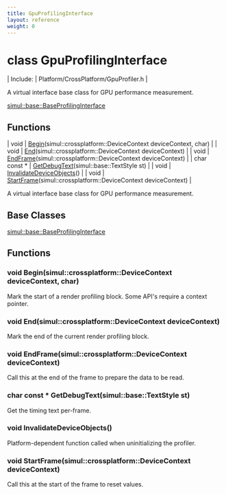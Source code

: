 ```yaml
---
title: GpuProfilingInterface
layout: reference
weight: 0
---
```

class GpuProfilingInterface
===

| Include: | Platform/CrossPlatform/GpuProfiler.h |

A virtual interface base class for GPU performance measurement.
  

[simul::base::BaseProfilingInterface](/ref/simul/base/baseprofilinginterface.html)

Functions
---

| void | [Begin](#Begin)(simul::crossplatform::DeviceContext deviceContext, char) |
| void | [End](#End)(simul::crossplatform::DeviceContext deviceContext) |
| void | [EndFrame](#EndFrame)(simul::crossplatform::DeviceContext deviceContext) |
| char  const * | [GetDebugText](#GetDebugText)(simul::base::TextStyle st) |
| void | [InvalidateDeviceObjects](#InvalidateDeviceObjects)() |
| void | [StartFrame](#StartFrame)(simul::crossplatform::DeviceContext deviceContext) |

A virtual interface base class for GPU performance measurement.
  


Base Classes
---
[simul::base::BaseProfilingInterface](/ref/simul/base/baseprofilinginterface.html)

Functions
---
<a name="Begin"></a>
### void Begin(simul::crossplatform::DeviceContext deviceContext, char)
Mark the start of a render profiling block. Some API's require a context pointer.
<a name="End"></a>
### void End(simul::crossplatform::DeviceContext deviceContext)
Mark the end of the current render profiling block.
<a name="EndFrame"></a>
### void EndFrame(simul::crossplatform::DeviceContext deviceContext)
Call this at the end of the frame to prepare the data to be read.
<a name="GetDebugText"></a>
### char  const * GetDebugText(simul::base::TextStyle st)
Get the timing text per-frame.
<a name="InvalidateDeviceObjects"></a>
### void InvalidateDeviceObjects()
Platform-dependent function called when uninitializing the profiler.
<a name="StartFrame"></a>
### void StartFrame(simul::crossplatform::DeviceContext deviceContext)
Call this at the start of the frame to reset values.

